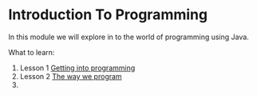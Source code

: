 # Introduction To Programming

In this module we will explore in to the world of programming using Java.

What to learn:

1. Lesson 1 [Getting into programming]() 
2. Lesson 2 [The way we program]()
3. 